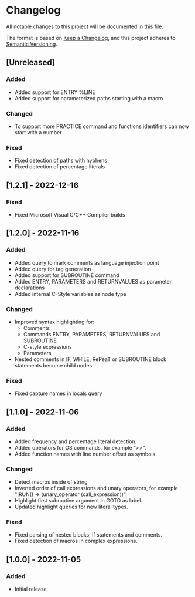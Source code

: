 # Changelog

All notable changes to this project will be documented in this file.

The format is based on [Keep a Changelog](https://keepachangelog.com/en/1.0.0/),
and this project adheres to [Semantic Versioning](https://semver.org/spec/v2.0.0.html).

## [Unreleased]

### Added

- Added support for ENTRY %LINE
- Added support for parameterized paths starting with a macro

### Changed

- To support more PRACTICE command and functions identifiers can now start with a number

### Fixed

- Fixed detection of paths with hyphens
- Fixed detection of percentage literals

## [1.2.1] - 2022-12-16

### Fixed

- Fixed Microsoft Visual C/C++ Compiler builds

## [1.2.0] - 2022-11-16

### Added

- Added query to mark comments as language injection point
- Added query for tag generation
- Added support for SUBROUTINE command
- Added ENTRY, PARAMETERS and RETURNVALUES as parameter declarations
- Added internal C-Style variables as node type

### Changed

- Improved syntax highlighting for:
  - Comments
  - Commands ENTRY, PARAMETERS, RETURNVALUES and SUBROUTINE
  - C-style expressions
  - Parameters
- Nested comments in IF, WHILE, RePeaT or SUBROUTINE block statements become child nodes

### Fixed

- Fixed capture names in locals query

## [1.1.0] - 2022-11-06

### Added

- Added frequency and percentage literal detection.
- Added operators for OS commands, for example ">>".
- Added function names with line number offset as symbols.

### Changed

- Detect macros inside of string
- Inverted order of call expressions and unary operators, for
  example "!RUN() -> (unary_operator (call_expression))".
- Highlight first subroutine argument in GOTO as label.
- Updated highlight queries for new literal types.

### Fixed

- Fixed parsing of nested blocks, if statements and comments.
- Fixed detection of macros in complex expressions.

## [1.0.0] - 2022-11-05

### Added

- Initial release
